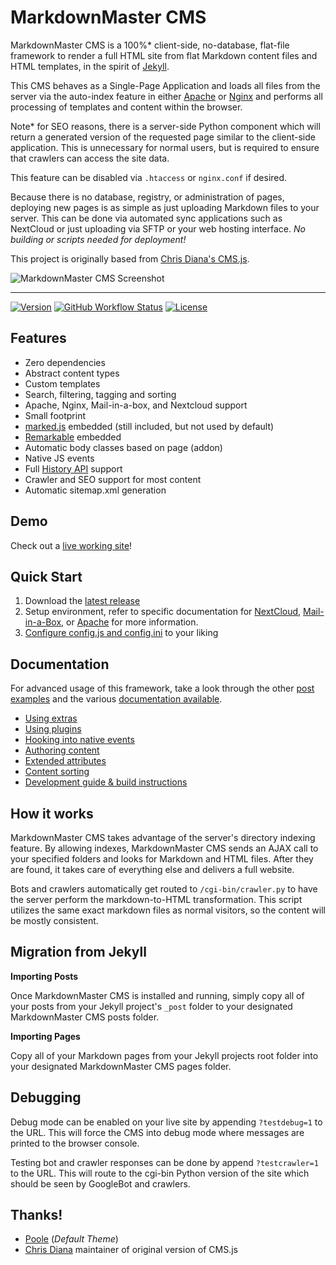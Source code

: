# MarkdownMaster CMS

<!-- @todo get a new logo 
![CMS.js Logo](img/logo-md.png)
-->

MarkdownMaster CMS is a 100%* client-side, no-database, flat-file framework to 
render a full HTML site from flat Markdown content files and HTML templates, 
in the spirit of 
[Jekyll](https://github.com/jekyll/jekyll).

This CMS behaves as a Single-Page Application and loads all files from the server via 
the auto-index feature in either 
[Apache](https://httpd.apache.org/docs/2.4/mod/mod_autoindex.html)
or [Nginx](https://nginx.org/en/docs/http/ngx_http_autoindex_module.html) and performs 
all processing of templates and content within the browser.

Note* for SEO reasons, there is a server-side Python component
which will return a generated version of the requested page similar to the
client-side application.  This is unnecessary for normal users, but is required
to ensure that crawlers can access the site data.

This feature can be disabled via `.htaccess` or `nginx.conf` if desired.

Because there is no database, registry, or administration of pages, 
deploying new pages is as simple as just uploading Markdown files to your server.
This can be done via automated sync applications such as NextCloud or just uploading
via SFTP or your web hosting interface.  _No building or scripts needed for deployment!_

This project is originally based from
[Chris Diana's CMS.js](https://github.com/chrisdiana/cms.js).


![MarkdownMaster CMS Screenshot](img/screenshot.png)

-----

[![Version](https://img.shields.io/github/package-json/v/cdp1337/markdownmaster.svg)](https://github.com/cdp1337/markdownmaster/releases)
[![GitHub Workflow Status](https://img.shields.io/github/actions/workflow/status/cdp1337/markdownmaster/test.yml?branch=main)](https://github.com/cdp1337/markdownmaster/actions)
[![License](https://img.shields.io/github/license/cdp1337/markdownmaster.svg)](https://github.com/cdp1337/markdownmaster/blob/main/LICENSE.md)


## Features

* Zero dependencies
* Abstract content types
* Custom templates
* Search, filtering, tagging and sorting
* Apache, Nginx, Mail-in-a-box, and Nextcloud support
* Small footprint
* [marked.js](https://github.com/markedjs/marked) embedded (still included, but not 
  used by default)
* [Remarkable](https://github.com/jonschlinkert/remarkable) embedded
* Automatic body classes based on page (addon)
* Native JS events
* Full [History API](https://developer.mozilla.org/en-US/docs/Web/API/History) support
* Crawler and SEO support for most content
* Automatic sitemap.xml generation


## Demo

Check out a [live working site](https://veraciousnetwork.com)!


## Quick Start

1. Download the [latest release](https://github.com/cdp1337/markdownmaster/releases/latest)
2. Setup environment, refer to specific documentation for 
   [NextCloud](docs/INSTALL.nextcloud-nginx.md),
   [Mail-in-a-Box](docs/INSTALL.mailinabox.md),
   or [Apache](docs/INSTALL.apache.md) for more information.
3. [Configure config.js and config.ini](docs/site-configuration.md) to your liking


## Documentation

For advanced usage of this framework, 
take a look through the other [post examples](examples/posts/) and the various
[documentation available](docs/).

* [Using extras](docs/extras-overview.md)
* [Using plugins](docs/plugins-overview.md)
* [Hooking into native events](docs/document-events.md)
* [Authoring content](docs/authoring-pages.md)
* [Extended attributes](docs/markdown-extended-attributes.md)
* [Content sorting](docs/sorting.md)
* [Development guide & build instructions](docs/development.md)


## How it works

MarkdownMaster CMS takes advantage of the server's directory indexing feature. 
By allowing indexes, MarkdownMaster CMS sends an AJAX call to your specified folders 
and looks for Markdown and HTML files.
After they are found, it takes care of everything else and delivers a full website.

Bots and crawlers automatically get routed to `/cgi-bin/crawler.py` to have the 
server perform the markdown-to-HTML transformation. 
This script utilizes the same exact markdown files as normal visitors, 
so the content will be mostly consistent.


## Migration from Jekyll

**Importing Posts**

Once MarkdownMaster CMS is installed and running, simply copy all of your posts 
from your Jekyll project's `_post` folder to your designated MarkdownMaster CMS posts folder.

**Importing Pages**

Copy all of your Markdown pages from your Jekyll projects root folder into your 
designated MarkdownMaster CMS pages folder.

## Debugging

Debug mode can be enabled on your live site by appending `?testdebug=1` to the URL.
This will force the CMS into debug mode where messages are printed to the browser console.

Testing bot and crawler responses can be done by append `?testcrawler=1` to the URL.
This will route to the cgi-bin Python version of the site which should be seen by 
GoogleBot and crawlers.

## Thanks!

* [Poole](https://github.com/poole/poole) (*Default Theme*)
* [Chris Diana](https://github.com/chrisdiana) maintainer of original version of CMS.js

